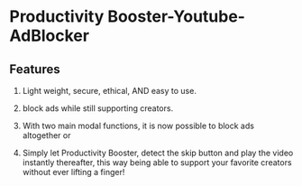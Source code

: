 # Productivity Booster-Youtube-AdBlocker

## Features

1) Light weight, secure, ethical, AND easy to use.

2)  block ads while still supporting creators. 

3) With two main modal functions, it is now possible to block ads altogether or 

4) Simply let Productivity Booster,  detect the skip button and play the video instantly thereafter,
this way being able to support your favorite creators without ever lifting a finger! 
